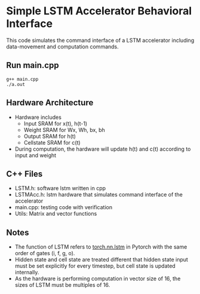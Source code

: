 # Simple LSTM Accelerator Behavioral Interface
This code simulates the command interface of a LSTM accelerator including data-movement and computation commands. 
## Run main.cpp
```
g++ main.cpp
./a.out
```
## Hardware Architecture
* Hardware includes 
  * Input SRAM for x(t), h(t-1)
  * Weight SRAM for Wx, Wh, bx, bh
  * Output SRAM for h(t)
  * Cellstate SRAM for c(t)
* During computation, the hardware will update h(t) and c(t) according to input and weight

## C++ Files 
* LSTM.h: software lstm written in cpp
* LSTMAcc.h: lstm hardware that simulates command interface of the accelerator 
* main.cpp: testing code with verification
* Utils: Matrix and vector functions

## Notes
* The function of LSTM refers to [torch.nn.lstm] in Pytorch with the same order of gates (i, f, g, o). 
* Hidden state and cell state are treated different that hidden state input must be set explicitly for every timestep, but cell state is updated internally.
* As the hardware is performing computation in vector size of 16, the sizes of LSTM must be multiples of 16.   

[torch.nn.lstm]: https://pytorch.org/docs/master/generated/torch.nn.LSTM.html#torch.nn.LSTM
